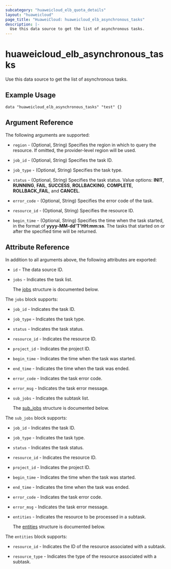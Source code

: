 ```yaml
---
subcategory: "huaweicloud_elb_quota_details"
layout: "huaweicloud"
page_title: "HuaweiCloud: huaweicloud_elb_asynchronous_tasks"
description: |-
  Use this data source to get the list of asynchronous tasks.
---
```


# huaweicloud_elb_asynchronous_tasks

Use this data source to get the list of asynchronous tasks.

## Example Usage

```hcl
data "huaweicloud_elb_asynchronous_tasks" "test" {}
```

## Argument Reference

The following arguments are supported:

* `region` - (Optional, String) Specifies the region in which to query the resource.
  If omitted, the provider-level region will be used.

* `job_id` - (Optional, String) Specifies the task ID.

* `job_type` - (Optional, String) Specifies the task type.

* `status` - (Optional, String) Specifies the task status.
  Value options: **INIT**, **RUNNING**, **FAIL**, **SUCCESS**, **ROLLBACKING**, **COMPLETE**, **ROLLBACK_FAIL**, and **CANCEL**.

* `error_code` - (Optional, String) Specifies the error code of the task.

* `resource_id` - (Optional, String) Specifies the resource ID.

* `begin_time` - (Optional, String) Specifies the time when the task started, in the format of **yyyy-MM-dd'T'HH:mm:ss**.
  The tasks that started on or after the specified time will be returned.

## Attribute Reference

In addition to all arguments above, the following attributes are exported:

* `id` - The data source ID.

* `jobs` - Indicates the task list.

  The [jobs](#jobs_struct) structure is documented below.

<a name="jobs_struct"></a>
The `jobs` block supports:

* `job_id` - Indicates the task ID.

* `job_type` - Indicates the task type.

* `status` - Indicates the task status.

* `resource_id` - Indicates  the resource ID.

* `project_id` - Indicates the project ID.

* `begin_time` - Indicates the time when the task was started.

* `end_time` - Indicates the time when the task was ended.

* `error_code` - Indicates the task error code.

* `error_msg` - Indicates the task error message.

* `sub_jobs` - Indicates the subtask list.

  The [sub_jobs](#jobs_sub_jobs_struct) structure is documented below.

<a name="jobs_sub_jobs_struct"></a>
The `sub_jobs` block supports:

* `job_id` - Indicates  the task ID.

* `job_type` - Indicates the task type.

* `status` - Indicates the task status.

* `resource_id` - Indicates the resource ID.

* `project_id` - Indicates the project ID.

* `begin_time` - Indicates the time when the task was started.

* `end_time` - Indicates  the time when the task was ended.

* `error_code` - Indicates the task error code.

* `error_msg` - Indicates  the task error message.

* `entities` - Indicates the resource to be processed in a subtask.

  The [entities](#sub_jobs_entities_struct) structure is documented below.

<a name="sub_jobs_entities_struct"></a>
The `entities` block supports:

* `resource_id` - Indicates the ID of the resource associated with a subtask.

* `resource_type` - Indicates the type of the resource associated with a subtask.

